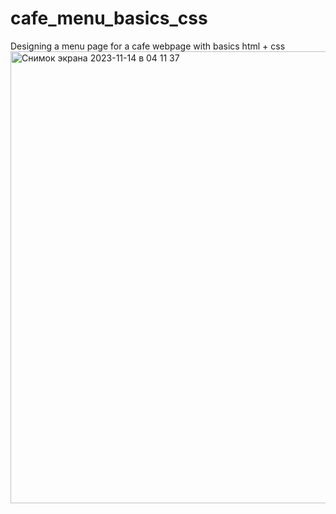 # cafe_menu_basics_css
Designing a menu page for a cafe webpage with basics html + css
<img width="723" alt="Снимок экрана 2023-11-14 в 04 11 37" src="https://github.com/a0fail/cafe_menu_basics_css/assets/133894238/4af2ad33-4bc8-4bf7-bdf7-0aa4573cf2d8">

